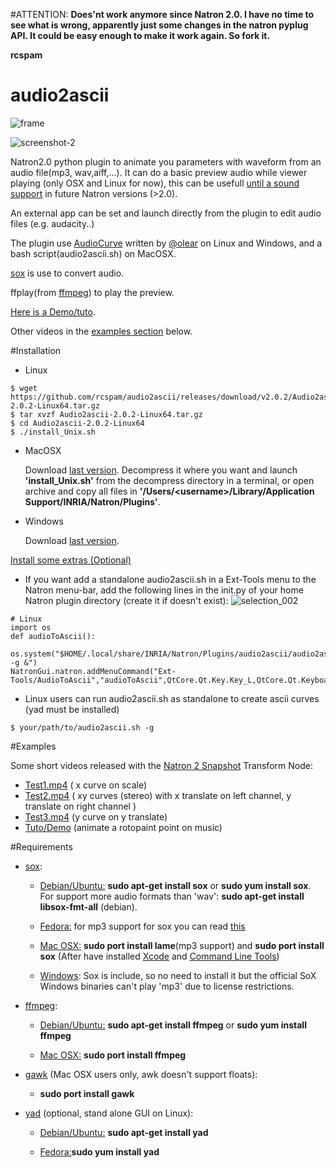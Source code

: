 #ATTENTION:
**Does'nt work anymore since Natron 2.0. I have no time to see what is wrong, apparently just some changes in the natron pyplug API. It could be easy enough to make it work again. So fork it.**

**rcspam**


# audio2ascii
   ![frame](https://cloud.githubusercontent.com/assets/10021906/8899999/50eb0540-343b-11e5-9d9b-63ceb5a540b6.png)

 ![screenshot-2](https://cloud.githubusercontent.com/assets/10021906/8778111/35a9be00-2efc-11e5-828a-4fed9d3d266d.png)


          
 
 Natron2.0 python plugin to animate you parameters with waveform from an audio file(mp3, wav,aiff,...).
  It can do a basic preview audio while viewer playing (only OSX and Linux for now), this can be usefull [until a sound support](https://github.com/MrKepzie/Natron/issues/76#issuecomment-120059396) in future Natron versions (>2.0).

  An external app can be set and launch directly from the plugin to edit audio files (e.g. audacity..)

  The plugin use [AudioCurve](https://github.com/olear/audiocurve) written by [@olear](https://github.com/olear)  on Linux and Windows, and a bash script(audio2ascii.sh) on MacOSX.

  [sox](http://sox.sourceforge.net/) is use to convert audio.
  
  ffplay(from [ffmpeg](http://www.ffmpeg.org/)) to play the preview.

  [Here is a Demo/tuto](https://www.youtube.com/watch?v=koagSOPnsVw).

  Other videos in the [examples section](https://github.com/rcspam/audio2ascii/blob/master/README.md#examples) below.

#Installation

* Linux
```
$ wget https://github.com/rcspam/audio2ascii/releases/download/v2.0.2/Audio2ascii-2.0.2-Linux64.tar.gz
$ tar xvzf Audio2ascii-2.0.2-Linux64.tar.gz
$ cd Audio2ascii-2.0.2-Linux64
$ ./install_Unix.sh
```

* MacOSX

   Download [last version](https://github.com/rcspam/audio2ascii/releases/download/v2.0.2/Audio2ascii-2.0.2-MacOSX.tar.gz).
Decompress it where you want and launch **'install_Unix.sh'** from the decompress directory in a terminal,
or open archive and copy all files in **'/Users/\<username\>/Library/Application Support/INRIA/Natron/Plugins'**.

* Windows

   Download [last version](https://github.com/rcspam/audio2ascii/releases/download/v2.0.2/Audio2ascii-2.0.2-Setup.exe).
   
<u>Install some extras (Optional)</u>

 * If you want add a standalone audio2ascii.sh in a Ext-Tools menu to the Natron menu-bar, add the following lines in the init.py of your home Natron plugin directory (create it if doesn't exist):
![selection_002](https://cloud.githubusercontent.com/assets/10021906/10450176/d88f01dc-7198-11e5-9d31-4b147a8df998.png)
```
# Linux
import os
def audioToAscii():
    os.system("$HOME/.local/share/INRIA/Natron/Plugins/audio2ascii/audio2ascii.sh -g &")
NatronGui.natron.addMenuCommand("Ext-Tools/AudioToAscii","audioToAscii",QtCore.Qt.Key.Key_L,QtCore.Qt.KeyboardModifier.ShiftModifier)
```
 * Linux users can run audio2ascii.sh as standalone to create ascii curves (yad must be installed)
```
$ your/path/to/audio2ascii.sh -g
```

#Examples

Some short videos released with the [Natron 2 Snapshot](http://sourceforge.net/projects/natron/files/snapshots/) Transform Node:

* [Test1.mp4](https://dl.dropboxusercontent.com/u/2677320/test1.mp4) ( x curve on scale)
* [Test2.mp4](https://dl.dropboxusercontent.com/u/2677320/test2.mp4) ( xy curves (stereo) with x translate on left channel,  y translate on right channel )
* [Test3.mp4](https://dl.dropboxusercontent.com/u/2677320/test3.mp4) (y curve on y translate)
* [Tuto/Demo](https://www.youtube.com/watch?v=koagSOPnsVw) (animate a rotopaint point on music)

 
#Requirements

 * [sox](http://sox.sourceforge.net/):

    - <u>Debian/Ubuntu:</u> **sudo apt-get install sox** or  **sudo yum install sox**. For support more audio formats than 'wav': **sudo apt-get install libsox-fmt-all** (debian).

    - <u>Fedora:</u> for mp3 support for sox you can read [this](https://unix.stackexchange.com/questions/98524/sox-returns-an-error-when-i-try-to-handle-mp3-files)

    - <u>Mac OSX:</u> **sudo port install lame**(mp3 support) and **sudo port install sox** (After have installed [Xcode](https://developer.apple.com/download) and [Command Line Tools](https://developer.apple.com/download))

    - <u>Windows</u>: Sox is include, so no need to install it but the official SoX Windows binaries can't play 'mp3' due to license restrictions.

 * [ffmpeg](http://www.ffmpeg.org/):

    - <u>Debian/Ubuntu:</u> **sudo apt-get install ffmpeg** or **sudo yum install ffmpeg**

    - <u>Mac OSX:</u> **sudo port install ffmpeg**

 * <u>[gawk](http://www.gnu.org/software/gawk)</u> (Mac OSX users only, awk doesn't support floats):

     - **sudo port install gawk**</u>


 * [yad](http://sourceforge.net/projects/yad-dialog) (optional, stand alone GUI on Linux):

    - <u>Debian/Ubuntu:</u> **sudo apt-get install yad**

    - <u>Fedora:</u>**sudo yum install yad**
